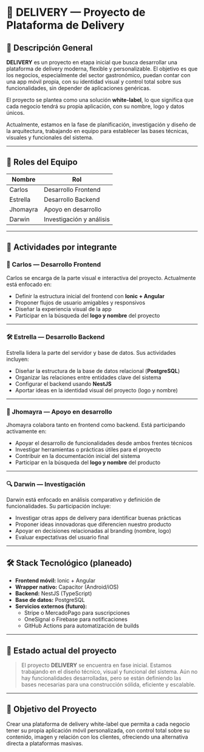 # 🚚 DELIVERY — Proyecto de Plataforma de Delivery

## 🧠 Descripción General

**DELIVERY** es un proyecto en etapa inicial que busca desarrollar una plataforma de delivery moderna, flexible y personalizable. El objetivo es que los negocios, especialmente del sector gastronómico, puedan contar con una app móvil propia, con su identidad visual y control total sobre sus funcionalidades, sin depender de aplicaciones genéricas.

El proyecto se plantea como una solución **white-label**, lo que significa que cada negocio tendrá su propia aplicación, con su nombre, logo y datos únicos.

Actualmente, estamos en la fase de planificación, investigación y diseño de la arquitectura, trabajando en equipo para establecer las bases técnicas, visuales y funcionales del sistema.

---

## 👥 Roles del Equipo

| Nombre     | Rol                         |
|------------|------------------------------|
| Carlos     | Desarrollo Frontend          |
| Estrella   | Desarrollo Backend           |
| Jhomayra   | Apoyo en desarrollo          |
| Darwin     | Investigación y análisis     |

---

## 🧩 Actividades por integrante

### 🎨 Carlos — Desarrollo Frontend
Carlos se encarga de la parte visual e interactiva del proyecto. Actualmente está enfocado en:

- Definir la estructura inicial del frontend con **Ionic + Angular**
- Proponer flujos de usuario amigables y responsivos
- Diseñar la experiencia visual de la app
- Participar en la búsqueda del **logo y nombre** del proyecto

---

### 🛠️ Estrella — Desarrollo Backend
Estrella lidera la parte del servidor y base de datos. Sus actividades incluyen:

- Diseñar la estructura de la base de datos relacional (**PostgreSQL**)
- Organizar las relaciones entre entidades clave del sistema
- Configurar el backend usando **NestJS**
- Aportar ideas en la identidad visual del proyecto (logo y nombre)

---

### 🧪 Jhomayra — Apoyo en desarrollo
Jhomayra colabora tanto en frontend como backend. Está participando activamente en:

- Apoyar el desarrollo de funcionalidades desde ambos frentes técnicos
- Investigar herramientas o prácticas útiles para el proyecto
- Contribuir en la documentación inicial del sistema
- Participar en la búsqueda del **logo y nombre** del producto

---

### 🔍 Darwin — Investigación
Darwin está enfocado en análisis comparativo y definición de funcionalidades. Su participación incluye:

- Investigar otras apps de delivery para identificar buenas prácticas
- Proponer ideas innovadoras que diferencien nuestro producto
- Apoyar en decisiones relacionadas al branding (nombre, logo)
- Evaluar expectativas del usuario final

---

## 🛠️ Stack Tecnológico (planeado)

- **Frontend móvil:** Ionic + Angular
- **Wrapper nativo:** Capacitor (Android/iOS)
- **Backend:** NestJS (TypeScript)
- **Base de datos:** PostgreSQL
- **Servicios externos (futuro):**
  - Stripe o MercadoPago para suscripciones
  - OneSignal o Firebase para notificaciones
  - GitHub Actions para automatización de builds

---

## 🚧 Estado actual del proyecto

> El proyecto **DELIVERY** se encuentra en fase inicial. Estamos trabajando en el diseño técnico, visual y funcional del sistema. Aún no hay funcionalidades desarrolladas, pero se están definiendo las bases necesarias para una construcción sólida, eficiente y escalable.

---

## 📌 Objetivo del Proyecto

Crear una plataforma de delivery white-label que permita a cada negocio tener su propia aplicación móvil personalizada, con control total sobre su contenido, imagen y relación con los clientes, ofreciendo una alternativa directa a plataformas masivas.